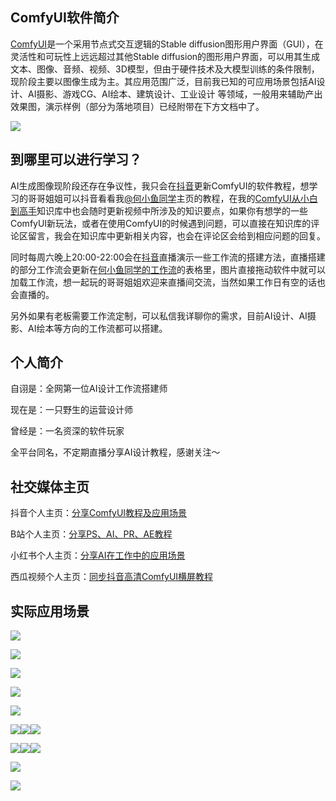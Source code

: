 ## ComfyUI软件简介

[ComfyUI](https://github.com/comfyanonymous/ComfyUI)是一个采用节点式交互逻辑的Stable diffusion图形用户界面（GUI），在灵活性和可玩性上远远超过其他Stable diffusion的图形用户界面，可以用其生成文本、图像、音频、视频、3D模型，但由于硬件技术及大模型训练的条件限制，现阶段主要以图像生成为主。其应用范围广泛，目前我已知的可应用场景包括AI设计、AI摄影、游戏CG、AI绘本、建筑设计、工业设计 等领域，一般用来辅助产出效果图，演示样例（部分为落地项目）已经附带在下方文档中了。

![](https://sli4b6l3vs.feishu.cn/space/api/box/stream/download/asynccode/?code=NTlmODFiNmFjNDM1ZjA5OWY0NjFiNTY3ZjMwODU3NTVfenRNcThLT0R1VFhhTlliQ25Qd2l1eXBRYUxjcHhKYXpfVG9rZW46S2VnY2JURFRNb1JFQjZ4NW4ydmNRUWF4bmVIXzE3MDY3MDc5OTI6MTcwNjcxMTU5Ml9WNA)

## 到哪里可以进行学习？

AI生成图像现阶段还存在争议性，我只会在[抖音](https://www.douyin.com/user/MS4wLjABAAAAT3F8KSN4icautpv2aNyMdbFUpAmBkxBzmffNTYBHcmc)更新ComfyUI的软件教程，想学习的哥哥姐姐可以抖音看看我[@何小鱼同学](https://www.douyin.com/user/MS4wLjABAAAAT3F8KSN4icautpv2aNyMdbFUpAmBkxBzmffNTYBHcmc)主页的教程，在我的[ComfyUI从小白到高手](https://sli4b6l3vs.feishu.cn/docx/UORRdL8apoS0b3x1CLAc34gJnBe)知识库中也会随时更新视频中所涉及的知识要点，如果你有想学的一些ComfyUI新玩法，或者在使用ComfyUI的时候遇到问题，可以直接在知识库的评论区留言，我会在知识库中更新相关内容，也会在评论区会给到相应问题的回复。

同时每周六晚上20:00-22:00会在[抖音](https://www.douyin.com/user/MS4wLjABAAAAT3F8KSN4icautpv2aNyMdbFUpAmBkxBzmffNTYBHcmc)直播演示一些工作流的搭建方法，直播搭建的部分工作流会更新在[何小鱼同学的工作流](https://sli4b6l3vs.feishu.cn/docx/DEAqdQR7coK5p3xwRvIc1DHlnNg?from=from_copylink)的表格里，图片直接拖动软件中就可以加载工作流，想一起玩的哥哥姐姐欢迎来直播间交流，当然如果工作日有空的话也会直播的。

另外如果有老板需要工作流定制，可以私信我详聊你的需求，目前AI设计、AI摄影、AI绘本等方向的工作流都可以搭建。

## 个人简介

自诩是：全网第一位AI设计工作流搭建师

现在是：一只野生的运营设计师

曾经是：一名资深的软件玩家

全平台同名，不定期直播分享AI设计教程，感谢关注～

## 社交媒体主页

抖音个人主页：[分享ComfyUI教程及应用场景](https://www.douyin.com/user/MS4wLjABAAAAT3F8KSN4icautpv2aNyMdbFUpAmBkxBzmffNTYBHcmc)

B站个人主页：[分享PS、AI、PR、AE教程](https://space.bilibili.com/371873812)

小红书个人主页：[分享AI在工作中的应用场景](https://www.xiaohongshu.com/user/profile/5c41893d0000000005039b64?xhsshare=CopyLink&appuid=5c41893d0000000005039b64&apptime=1705247696)

西瓜视频个人主页：[同步抖音高清ComfyUI横屏教程](https://www.ixigua.com/home/2669225149733667?utm_source=xiguastudio)

## 实际应用场景

![](https://sli4b6l3vs.feishu.cn/space/api/box/stream/download/asynccode/?code=Yjc4MTcwZjcyMTFiYzc4OWRhZTE5MzM5ZDlhMmZjM2FfQ0hUeDVzQTN5VHpjQkNtR0pLMW1BQjV0U094eFNSNlRfVG9rZW46TkdYMGJLZlRQbzVnZkh4VmJwT2MySlBEbnRkXzE3MDY3MDc5OTI6MTcwNjcxMTU5Ml9WNA)

![](https://sli4b6l3vs.feishu.cn/space/api/box/stream/download/asynccode/?code=MWZkNzQ2MDJlMDY1NjY5MDI0ODFjZGFlYWJhYWVkZGRfZTZlR2dRWnRqRWxBRFZJR1o4Z3FERXlFQlJnSkdsZk5fVG9rZW46TkRUa2JwNEpxb21YYTN4Z3hSQmNxZUFkbjNjXzE3MDY3MDc5OTI6MTcwNjcxMTU5Ml9WNA)

![](https://sli4b6l3vs.feishu.cn/space/api/box/stream/download/asynccode/?code=ZjlmYmE5OGNhNWY3YjliNzVkMWUzNWM5NGRlMGE1ZDVfUGp0bXBzTXZYUTEyMTZEcXVWUUZyWDVxQ1d3QjR3eXFfVG9rZW46RlZwVmJBYUxNb09WQ1B4TEhkSmNzRVE2bmxnXzE3MDY3MDc5OTI6MTcwNjcxMTU5Ml9WNA)

![](https://sli4b6l3vs.feishu.cn/space/api/box/stream/download/asynccode/?code=MmIxN2Y4NmIyYTM1ZDYwZjE1M2U5Y2Y5Y2U1OTFkYzFfeGhOcWtrRmQ1NkhxOUVJeXRLcFljemNSQ28zMW5RS1pfVG9rZW46RHhoYWI1VXFqb2tTZkt4UHBjT2N3S0RGbjJkXzE3MDY3MDc5OTI6MTcwNjcxMTU5Ml9WNA)

![](https://sli4b6l3vs.feishu.cn/space/api/box/stream/download/asynccode/?code=NWMyYWE3NWNhOWU4YmI0MWZjOTNlYjAwNjkxNmY4N2VfZWhleUhkN1pzSlI0OHFhaHp0T3pjaXRBYUVsM3kyQ1FfVG9rZW46RVlOQWJxVEtBb2FUYUJ4NUE4T2NSZld5bnJiXzE3MDY3MDc5OTI6MTcwNjcxMTU5Ml9WNA)

![](https://sli4b6l3vs.feishu.cn/space/api/box/stream/download/asynccode/?code=NGM0YWQyMjFjZmEzZjQzOWI0NDRiY2U5MmIzMThlZTRfNzhEbmVPZDNPaFFCV1BicTY3U0Z1b1BBc0RMN2NjYVRfVG9rZW46U2U5Y2JrcW03b1Ztb3d4Vk1pdWN3MTNHbmtoXzE3MDY3MDc5OTI6MTcwNjcxMTU5Ml9WNA)![](https://sli4b6l3vs.feishu.cn/space/api/box/stream/download/asynccode/?code=NTRlYTc3ZjI1ODM3ZDFkNzdkNTlmNTVkYzA0YmVkMzZfbkFGUGFLYk9BZWhxMXBib1BmUHRkUnZyclU2aDJxSFRfVG9rZW46Q3BBWWJDZVU1b2E2ekF4Z29heWN3ZnVYbkdnXzE3MDY3MDc5OTI6MTcwNjcxMTU5Ml9WNA)![](https://sli4b6l3vs.feishu.cn/space/api/box/stream/download/asynccode/?code=YWMzZWEwZDk0YTBlNjRkYTMzNDNlMDQ0OTQ1ZjM1YWVfTWFteGJwZjd3Mnk3WFl0N3EySnBOVTJGdFpoQkZRbWVfVG9rZW46V0wzeWJDV3l2b2dPZWl4bzFXMWNncFE4blNkXzE3MDY3MDc5OTI6MTcwNjcxMTU5Ml9WNA)

![](https://sli4b6l3vs.feishu.cn/space/api/box/stream/download/asynccode/?code=ODdhYTU0OTgzNjZmODNiMDYyMDcyYWZmODdjNDM2ZDJfTXRLa240WjBRODRzQ0JJSzBXS2xjcVZ5MFpFSXU5eWxfVG9rZW46UVlyemJTNG1wb25ackl4bDExQWNlZzVybkdjXzE3MDY3MDc5OTI6MTcwNjcxMTU5Ml9WNA)![](https://sli4b6l3vs.feishu.cn/space/api/box/stream/download/asynccode/?code=NzY3ZjU0ZDBiMjU4NzdkZGQ3MzQwNDliOTg5MGYzNTBfTVdaWmtJYmNrcFA0M1VOYXROVGQ1QklmQVFscGt1ekFfVG9rZW46U2tNbGIzb0l4bzdaQXN4WWtZeGNXbUptbkdlXzE3MDY3MDc5OTI6MTcwNjcxMTU5Ml9WNA)![](https://sli4b6l3vs.feishu.cn/space/api/box/stream/download/asynccode/?code=ZjBmMWE2YmE4NjBmZWI2ZWFlNGIwNjY2YTAxNzBiMTlfa290eU5PNmM2cWlhTGhLYThXMzQ3ckw1QWNoYXpBS1pfVG9rZW46RklWT2IxQjdUbzNvd254Y2s2OGMxZlRNbkhiXzE3MDY3MDc5OTI6MTcwNjcxMTU5Ml9WNA)

![](https://sli4b6l3vs.feishu.cn/space/api/box/stream/download/asynccode/?code=OTFlNTgwOGYwY2E1N2NkZjUxOGVjNDZjZDkzNWRjZTBfdWhObXdJZUVLNUFnVjV5Vjk1YjhjZG9KWVV1VzV4Z3JfVG9rZW46QmIzWGJtendIbzhLSGV4TERKMmNqaHIybmNjXzE3MDY3MDc5OTI6MTcwNjcxMTU5Ml9WNA)

![](https://sli4b6l3vs.feishu.cn/space/api/box/stream/download/asynccode/?code=YmMyMDRkNGI4MTFhNTJmOGI3ZjJjMTA1NjJmNjU4NWNfdUhFT2xEVHFjTk1mOVVKZElxdk5sY2tGNkpzNkFhRGdfVG9rZW46UHVtMmJhQWZJbzlSNlV4N3dMVWNNdVJqbk1oXzE3MDY3MDc5OTI6MTcwNjcxMTU5Ml9WNA)





